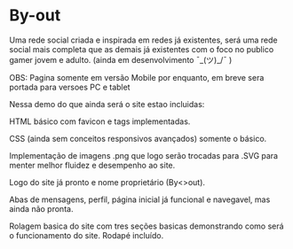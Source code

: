 # By-out
Uma rede social criada e inspirada em redes já existentes,  será uma rede social mais completa que as demais já existentes com o foco no publico gamer jovem e adulto. (ainda em desenvolvimento ¯\_(ツ)_/¯  )

OBS: Pagina somente em versão Mobile por enquanto, em breve sera portada para versoes PC e tablet

Nessa demo do que ainda será o site estao incluidas:

HTML básico com favicon e tags implementadas.

CSS (ainda sem conceitos responsivos avançados) somente o básico.

Implementação de imagens .png que logo serão trocadas para .SVG para menter melhor fluidez e desempenho ao site.

Logo do site já pronto e nome proprietário (By<>out).

Abas de mensagens, perfil, página inicial já funcional e navegavel, mas ainda não pronta.

Rolagem basica do site com tres seções basicas demonstrando como será o funcionamento do site.
Rodapé incluído.

